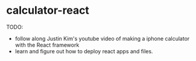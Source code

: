 # calculator-react

TODO: 
- follow along Justin Kim's youtube video of making a iphone calculator with the React framework
- learn and figure out how to deploy react apps and files.